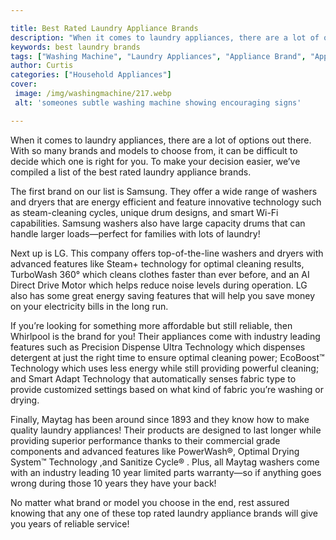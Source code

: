 ```yaml
---

title: Best Rated Laundry Appliance Brands
description: "When it comes to laundry appliances, there are a lot of options out there. With so many brands and models to choose from, it can b...lets find out"
keywords: best laundry brands
tags: ["Washing Machine", "Laundry Appliances", "Appliance Brand", "Appliance Guide"]
author: Curtis
categories: ["Household Appliances"]
cover: 
 image: /img/washingmachine/217.webp
 alt: 'someones subtle washing machine showing encouraging signs'

---
```


When it comes to laundry appliances, there are a lot of options out there. With so many brands and models to choose from, it can be difficult to decide which one is right for you. To make your decision easier, we’ve compiled a list of the best rated laundry appliance brands. 

The first brand on our list is Samsung. They offer a wide range of washers and dryers that are energy efficient and feature innovative technology such as steam-cleaning cycles, unique drum designs, and smart Wi-Fi capabilities. Samsung washers also have large capacity drums that can handle larger loads—perfect for families with lots of laundry! 

Next up is LG. This company offers top-of-the-line washers and dryers with advanced features like Steam+ technology for optimal cleaning results, TurboWash 360° which cleans clothes faster than ever before, and an AI Direct Drive Motor which helps reduce noise levels during operation. LG also has some great energy saving features that will help you save money on your electricity bills in the long run. 

If you’re looking for something more affordable but still reliable, then Whirlpool is the brand for you! Their appliances come with industry leading features such as Precision Dispense Ultra Technology which dispenses detergent at just the right time to ensure optimal cleaning power; EcoBoost™ Technology which uses less energy while still providing powerful cleaning; and Smart Adapt Technology that automatically senses fabric type to provide customized settings based on what kind of fabric you’re washing or drying. 

Finally, Maytag has been around since 1893 and they know how to make quality laundry appliances! Their products are designed to last longer while providing superior performance thanks to their commercial grade components and advanced features like PowerWash®, Optimal Drying System™ Technology ,and Sanitize Cycle® . Plus, all Maytag washers come with an industry leading 10 year limited parts warranty—so if anything goes wrong during those 10 years they have your back!

 
No matter what brand or model you choose in the end, rest assured knowing that any one of these top rated laundry appliance brands will give you years of reliable service!
